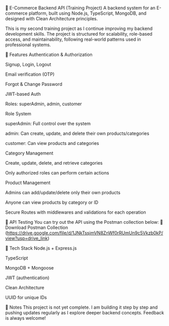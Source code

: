 🛒 E-Commerce Backend API (Training Project)
A backend system for an E-commerce platform, built using Node.js, TypeScript, MongoDB, and designed with Clean Architecture principles.

This is my second training project as I continue improving my backend development skills. The project is structured for scalability, role-based access, and maintainability, following real-world patterns used in professional systems.

🚀 Features
Authentication & Authorization

Signup, Login, Logout

Email verification (OTP)

Forgot & Change Password

JWT-based Auth

Roles: superAdmin, admin, customer

Role System

superAdmin: Full control over the system

admin: Can create, update, and delete their own products/categories

customer: Can view products and categories

Category Management

Create, update, delete, and retrieve categories

Only authorized roles can perform certain actions

Product Management

Admins can add/update/delete only their own products

Anyone can view products by category or ID

Secure Routes with middlewares and validations for each operation

🧪 API Testing
You can try out the API using the Postman collection below:
📩 Download Postman Collection (https://drive.google.com/file/d/1JNkTssjmVN8ZnWf0rRUmUn9c5Vkzb0kP/view?usp=drive_link)

📂 Tech Stack
Node.js + Express.js

TypeScript

MongoDB + Mongoose

JWT (authentication)

Clean Architecture

UUID for unique IDs

📌 Notes
This project is not yet complete. I am building it step by step and pushing updates regularly as I explore deeper backend concepts.
Feedback is always welcome!
